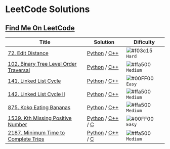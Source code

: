 # LeetCode Solutions

## [Find Me On LeetCode](https://leetcode.com/dieg0maci3l/)

| Title  | Solution | Dificulty |
| ------------- | ------------- | ------------- |
| [72. Edit Distance](https://leetcode.com/problems/edit-distance/)  | [Python](https://github.com/Dieg0Maciel/LeetCode/blob/main/Solutions/Python/Hard/72.py) / [C++](https://github.com/Dieg0Maciel/LeetCode/blob/main/Solutions/C%2B%2B/Hard/72.cpp)  | ![#f03c15](https://via.placeholder.com/15/f03c15/000000?text=+) `Hard`  |
| [102. Binary Tree Level Order Traversal](https://leetcode.com/problems/binary-tree-level-order-traversal/description/)  | [Python](https://github.com/Dieg0Maciel/LeetCode/blob/main/Solutions/Python/Medium/102.py) / [C++](https://github.com/Dieg0Maciel/LeetCode/blob/main/Solutions/C%2B%2B/Medium/102.cpp) | ![#ffa500](https://via.placeholder.com/15/ffa500/000000?text=+) `Medium`  |
| [141. Linked List Cycle](https://leetcode.com/problems/linked-list-cycle/description/)  | [Python](https://github.com/Dieg0Maciel/LeetCode/blob/main/Solutions/Python/Easy/141.py) / [C++](https://github.com/Dieg0Maciel/LeetCode/blob/main/Solutions/C%2B%2B/Easy/144.cpp) | ![#00FF00](https://via.placeholder.com/15/00FF00/000000?text=+) `Easy`  |
| [142. Linked List Cycle II](https://leetcode.com/problems/linked-list-cycle-ii/description/)  | [Python](https://github.com/Dieg0Maciel/LeetCode/blob/main/Solutions/Python/Medium/142.py) / [C++](https://github.com/Dieg0Maciel/LeetCode/blob/main/Solutions/C%2B%2B/Medium/142.cpp) | ![#ffa500](https://via.placeholder.com/15/ffa500/000000?text=+) `Medium` |
| [875. Koko Eating Bananas](https://leetcode.com/problems/koko-eating-bananas/description/)  | [Python](https://github.com/Dieg0Maciel/LeetCode/blob/main/Solutions/Python/Medium/875.py) / [C++](https://github.com/Dieg0Maciel/LeetCode/blob/main/Solutions/C%2B%2B/Medium/875.cpp) | ![#ffa500](https://via.placeholder.com/15/ffa500/000000?text=+) `Medium`  |
| [1539. Kth Missing Positive Number](https://leetcode.com/problems/kth-missing-positive-number/description/)  | [Python](https://github.com/Dieg0Maciel/LeetCode/blob/main/Solutions/Python/Easy/1539.py) / [C++](https://github.com/Dieg0Maciel/LeetCode/blob/main/Solutions/C%2B%2B/Easy/1539.cpp) / [C](https://github.com/Dieg0Maciel/LeetCode/blob/main/Solutions/C/Easy/1539.c)  | ![#00FF00](https://via.placeholder.com/15/00FF00/000000?text=+) `Easy`  |
| [2187. Minimum Time to Complete Trips](https://leetcode.com/problems/minimum-time-to-complete-trips/description/)  | [Python](https://github.com/Dieg0Maciel/LeetCode/blob/main/Solutions/Python/Medium/2187.py) / [C++](https://github.com/Dieg0Maciel/LeetCode/blob/main/Solutions/C%2B%2B/Medium/2187.cpp) / [C](https://github.com/Dieg0Maciel/LeetCode/blob/main/Solutions/C/Medium/2187.c) | ![#ffa500](https://via.placeholder.com/15/ffa500/000000?text=+) `Medium`  |
